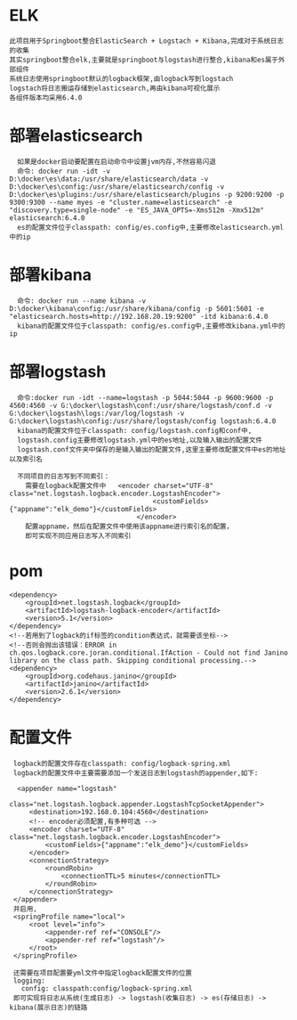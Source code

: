 # ELK

    此项目用于Springboot整合ElasticSearch + Logstach + Kibana,完成对于系统日志的收集
    其实springboot整合elk,主要就是springboot与logstash进行整合,kibana和es属于外部组件
    系统日志使用springboot默认的logback框架,由logback写到logstach
    logstach将日志搬运存储到elasticsearch,再由kibana可视化展示
    各组件版本均采用6.4.0

# 部署elasticsearch

      如果是docker启动要配置在启动命令中设置jvm内存,不然容易闪退
      命令: docker run -idt -v D:\docker\es\data:/usr/share/elasticsearch/data -v D:\docker\es\config:/usr/share/elasticsearch/config -v D:\docker\es\plugins:/usr/share/elasticsearch/plugins -p 9200:9200 -p 9300:9300 --name myes -e "cluster.name=elasticsearch" -e "discovery.type=single-node" -e "ES_JAVA_OPTS=-Xms512m -Xmx512m" elasticsearch:6.4.0
      es的配置文件位于classpath: config/es.config中,主要修改elasticsearch.yml中的ip

# 部署kibana

      命令: docker run --name kibana -v  D:\docker\kibana\config:/usr/share/kibana/config -p 5601:5601 -e "elasticsearch.hosts=http://192.168.20.19:9200" -itd kibana:6.4.0   
      kibana的配置文件位于classpath: config/es.config中,主要修改kibana.yml中的ip

# 部署logstash

      命令:docker run -idt --name=logstash -p 5044:5044 -p 9600:9600 -p 4560:4560 -v G:\docker\logstash\conf:/usr/share/logstash/conf.d -v G:\docker\logstash\logs:/var/log/logstash -v G:\docker\logstash\config:/usr/share/logstash/config logstash:6.4.0
      kibana的配置文件位于classpath: config/logstash.config和conf中,
      logstash.config主要修改logstash.yml中的es地址,以及输入输出的配置文件
      logstash.conf文件夹中保存的是输入输出的配置文件,这里主要修改配置文件中es的地址以及索引名
      
      不同项目的日志写到不同索引：
        需要在logback配置文件中   <encoder charset="UTF-8" class="net.logstash.logback.encoder.LogstashEncoder">
                                        <customFields>{"appname":"elk_demo"}</customFields>
                                    </encoder>
        配置appname，然后在配置文件中使用该appname进行索引名的配置，
        即可实现不同应用日志写入不同索引

# pom

    <dependency>
        <groupId>net.logstash.logback</groupId>
        <artifactId>logstash-logback-encoder</artifactId>
        <version>5.1</version>
    </dependency>
    <!--若用到了logback的if标签的condition表达式，就需要该坐标-->
    <!--否则会抛出该错误：ERROR in ch.qos.logback.core.joran.conditional.IfAction - Could not find Janino library on the class path. Skipping conditional processing.-->
    <dependency>
        <groupId>org.codehaus.janino</groupId>
        <artifactId>janino</artifactId>
        <version>2.6.1</version>
    </dependency>

# 配置文件

     logback的配置文件存在classpath: config/logback-spring.xml
     logback的配置文件中主要需要添加一个发送日志到logstash的appender,如下:
     
      <appender name="logstash"
                   class="net.logstash.logback.appender.LogstashTcpSocketAppender">
         <destination>192.168.0.104:4560</destination>
         <!-- encoder必须配置,有多种可选 -->
         <encoder charset="UTF-8" class="net.logstash.logback.encoder.LogstashEncoder">
             <customFields>{"appname":"elk_demo"}</customFields>
         </encoder>
         <connectionStrategy>
             <roundRobin>
                 <connectionTTL>5 minutes</connectionTTL>
             </roundRobin>
         </connectionStrategy>
     </appender>
     并启用,
     <springProfile name="local">
         <root level="info">
             <appender-ref ref="CONSOLE"/>
             <appender-ref ref="logstash"/>
         </root>
     </springProfile>
     
     还需要在项目配置要yml文件中指定logback配置文件的位置
     logging:
       config: classpath:config/logback-spring.xml
     即可实现将日志从系统(生成日志) -> logstash(收集日志) -> es(存储日志) -> kibana(展示日志)的链路
   